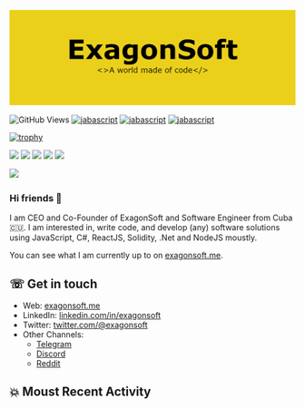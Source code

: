 ![natterstefan](https://github.com/exagonsoft/exagonsoft/blob/main/ExagonSoft.png)

              

![GitHub Views](https://komarev.com/ghpvc/?username=exagonsoft&color=FAC151)
[![jabascript](https://img.shields.io/badge/Javascript-Fan-FAC151.svg?logo=javascript&logoWidth=20)](https://github.com/exagonsoft)
[![jabascript](https://img.shields.io/badge/BlockChain-Fan-FAC151.svg?logo=bitcoin&logoWidth=20)](https://github.com/exagonsoft)
[![jabascript](https://img.shields.io/badge/GameDevelop-Fan-FAC151.svg?logo=unity&logoWidth=20)](https://github.com/exagonsoft)

[![trophy](https://github-profile-trophy.vercel.app/?username=exagonsoft&theme=onedark&row=1&column=6)](https://github.com/ryo-ma/github-profile-trophy)

[![](http://github-profile-summary-cards.vercel.app/api/cards/profile-details?username=exagonsoft&theme=gotham)](https://github.com/vn7n24fzkq/github-profile-summary-cards)
[![](http://github-profile-summary-cards.vercel.app/api/cards/repos-per-language?username=exagonsoft&theme=gotham)](https://github.com/vn7n24fzkq/github-profile-summary-cards) [![](http://github-profile-summary-cards.vercel.app/api/cards/most-commit-language?username=exagonsoft&theme=gotham)](https://github.com/vn7n24fzkq/github-profile-summary-cards)
[![](http://github-profile-summary-cards.vercel.app/api/cards/stats?username=exagonsoft&theme=gotham)](https://github.com/vn7n24fzkq/github-profile-summary-cards) [![](http://github-profile-summary-cards.vercel.app/api/cards/productive-time?username=exagonsoft&theme=gotham&utcOffset=8)](https://github.com/vn7n24fzkq/github-profile-summary-cards)

![](https://komarev.com/ghpvc/?username=exagonsoft&style=for-the-badge&color=yellow)

### Hi friends 👋

I am CEO and Co-Founder of ExagonSoft and Software Engineer from Cuba
🇨🇺. I am interested in, write code, and develop (any) software solutions
using JavaScript, C#, ReactJS, Solidity, .Net and NodeJS moustly.

You can see what I am currently up to on [exagonsoft.me](https://exagonsoft.me).

## ☏ Get in touch

- Web: [exagonsoft.me](https://exagonsoft-site.firebaseapp.com/)
- LinkedIn: [linkedin.com/in/exagonsoft](https://www.linkedin.com/in/alvaro-raul-martin-peraza-165114210/)
- Twitter: [twitter.com/@exagonsoft](https://twitter.com/ExagonsoftS)<br />
- Other Channels:
  - [Telegram](https://t.me/exagonsoft_SL)
  - [Discord](https://discord.com/channels/943003573518745681/943004204094595073)
  - [Reddit](https://www.reddit.com/r/ExagonSoft_Work)



## 💥 Moust Recent Activity
<!--START_SECTION:activity-->

<!--END_SECTION:activity-->
